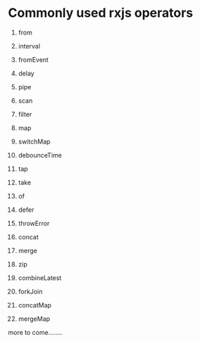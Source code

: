 # Commonly used rxjs operators

1. from
2. interval
3. fromEvent
4. delay
5. pipe
6. scan
7. filter
8. map
9. switchMap
10. debounceTime
11. tap
12. take


13. of
14. defer
15. throwError
16. concat
17. merge
18. zip
19. combineLatest
20. forkJoin
21. concatMap
22. mergeMap



more to come........
